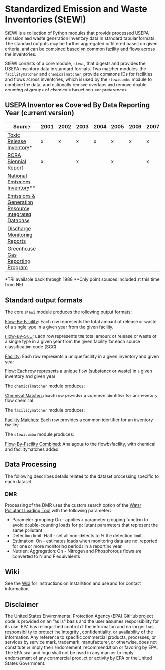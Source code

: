 # Standardized Emission and Waste Inventories (StEWI)

StEWI is a collection of Python modules that provide processed USEPA emission and waste generation inventory data in standard tabular formats.
 The standard outputs may be further aggregated or filtered based on given criteria, and can be combined based on common facility and flows
  across the inventories.

StEWI consists of a core module, `stewi`, that digests and provides the USEPA inventory data in standard formats. Two matcher modules, the `facilitymatcher`
and `chemicalmatcher`, provide commons IDs for facilities and flows across inventories, which is used by the `stewicombo` module
to combine the data, and optionally remove overlaps and remove double counting of groups of chemicals based on user preferences.

## USEPA Inventories Covered By Data Reporting Year (current version)

|Source|2001|2002|2003|2004|2005|2006|2007|2008|2009|2010|2011|2012|2013|2014|2015|2016|2017|2018|
|---|---|---|---|---|---|---|---|---|---|---|---|---|---|---|---|---|---|---|
|[Toxic Release Inventory](https://www.epa.gov/toxics-release-inventory-tri-program)*|x|x|x|x|x|x|x|x|x|x|x|x|x|x|x|x|x|x|
|[RCRA Biennial Report](https://www.epa.gov/hwgenerators/biennial-hazardous-waste-report)|x| |x| |x| |x| |x| |x| |x| |x| |x| |
|[National Emissions Inventory](https://www.epa.gov/air-emissions-inventories/national-emissions-inventory-nei)**| | | | | | | | | | |x| | |x| |x|x| |
|[Emissions & Generation Resource Integrated Database](https://www.epa.gov/energy/emissions-generation-resource-integrated-database-egrid)| | | | | | | | | | | | | |x| |x| |x|
|[Discharge Monitoring Reports](https://www.epa.gov/)| | | | | | | | | | | | | |x|x|x|x| |
|[Greenhouse Gas Reporting Program](https://www.epa.gov/ghgreporting)| | | | | | | | | | | | | | | | | | |

*TRI available back through 1988
**Only point sources included at this time from NEI

## Standard output formats

The core `stewi` module produces the following output formats:

[Flow-By-Facility](./format%20specs/FlowByFacility.md): Each row represents the total amount of release or waste of a single type in a given year from the given facility.

[Flow-By-SCC](./format%20specs/FlowBySCC.md): Each row represents the total amount of release or waste of a single type in a given year from the given facility for each source classification code (SCC).

[Facility](./format%20specs/Facility.md): Each row represents a unique facility in a given inventory and given year

[Flow](./format%20specs/Flow.md):  Each row represents a unique flow (substance or waste) in a given inventory and given year

The `chemicalmatcher` module produces:

[Chemical Matches](./format%20specs/ChemicalMatches.md): Each row provides a common identifier for an inventory flow chemical

The `facilitymatcher` module produces:

[Facility Matches](./format%20specs/FacilityMatches.md): Each row provides a common identifier for an inventory facility

The `stewicombo` module produces:

[Flow-By-Facility Combined](./format%20specs/FlowByFacilityCombo.md): Analagous to the flowbyfacility, with chemical and facilitymatches added

## Data Processing

The following describes details related to the dataset processing specific to each dataset

### DMR

Processing of the DMR uses the custom search option of the [Water Pollutant Loading Tool](https://echo.epa.gov/trends/loading-tool/get-data/custom-search/) with the following parameters:
- Parameter grouping: On - applies a parameter grouping function to avoid double-counting loads for pollutant parameters that represent the same pollutant
- Detection limit: Half - set all non-detects to ½ the detection limit
- Estimation: On - estimates loads when monitoring data are not reported for one or more monitoring periods in a reporting year
- Nutrient Aggregation: On - Nitrogen and Phosphorous flows are converted to N and P equivalents

## Wiki

See the [Wiki](https://github.com/USEPA/standardizedinventories/wiki) for instructions on installation and use and for
contact information.

## Disclaimer

The United States Environmental Protection Agency (EPA) GitHub project code is provided on an "as is" basis
and the user assumes responsibility for its use.  EPA has relinquished control of the information and no longer
has responsibility to protect the integrity , confidentiality, or availability of the information.
Any reference to specific commercial products, processes, or services by service mark, trademark, manufacturer,
or otherwise, does not constitute or imply their endorsement, recommendation or favoring by EPA.  
The EPA seal and logo shall not be used in any manner to imply endorsement of any commercial product or activity
by EPA or the United States Government.
